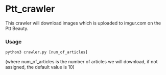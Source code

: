 # Ptt_crawler

This crawler will download images which is uploaded to imgur.com on the Ptt Beauty.

### Usage
`python3 crawler.py [num_of_articles]`

(where num_of_articles is the number of articles we will download, if not assigned, the default value is 10)
